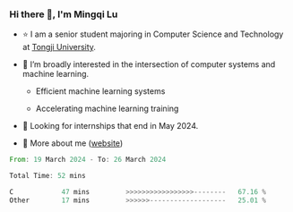 ### Hi there 👋, I'm Mingqi Lu

- :star: I am a senior student majoring in Computer Science and Technology at [Tongji University](https://en.tongji.edu.cn/p/#/).

- :thinking: I’m broadly interested in the intersection of computer systems and machine learning.

  - Efficient machine learning systems

  - Accelerating machine learning training

- :seedling: Looking for internships that end in May 2024.

- 💬 More about me ([website](https://lmqqqqqq.github.io/))

<!--START_SECTION:waka-->

```rust
From: 19 March 2024 - To: 26 March 2024

Total Time: 52 mins

C            47 mins         >>>>>>>>>>>>>>>>>--------   67.16 %
Other        17 mins         >>>>>>-------------------   25.01 %
```

<!--END_SECTION:waka-->

